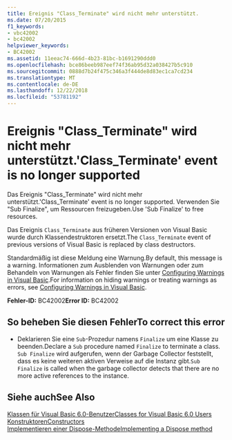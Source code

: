 ```yaml
---
title: Ereignis "Class_Terminate" wird nicht mehr unterstützt.
ms.date: 07/20/2015
f1_keywords:
- vbc42002
- bc42002
helpviewer_keywords:
- BC42002
ms.assetid: 11eeac74-666d-4b23-81bc-b1691290ddd0
ms.openlocfilehash: bce86beeb987eef74f36ab95d32a038427b5c910
ms.sourcegitcommit: 0888d7b24f475c346a3f444de8d83ec1ca7cd234
ms.translationtype: MT
ms.contentlocale: de-DE
ms.lasthandoff: 12/22/2018
ms.locfileid: "53781192"
---
```

# <a name="classterminate-event-is-no-longer-supported"></a><span data-ttu-id="6d0fa-102">Ereignis "Class_Terminate" wird nicht mehr unterstützt.</span><span class="sxs-lookup"><span data-stu-id="6d0fa-102">'Class_Terminate' event is no longer supported</span></span>
<span data-ttu-id="6d0fa-103">Das Ereignis "Class_Terminate" wird nicht mehr unterstützt.</span><span class="sxs-lookup"><span data-stu-id="6d0fa-103">'Class_Terminate' event is no longer supported.</span></span> <span data-ttu-id="6d0fa-104">Verwenden Sie "Sub Finalize", um Ressourcen freizugeben.</span><span class="sxs-lookup"><span data-stu-id="6d0fa-104">Use 'Sub Finalize' to free resources.</span></span>  
  
 <span data-ttu-id="6d0fa-105">Das Ereignis `Class_Terminate` aus früheren Versionen von Visual Basic wurde durch Klassendestruktoren ersetzt.</span><span class="sxs-lookup"><span data-stu-id="6d0fa-105">The `Class_Terminate` event of previous versions of Visual Basic is replaced by class destructors.</span></span>  
  
 <span data-ttu-id="6d0fa-106">Standardmäßig ist diese Meldung eine Warnung.</span><span class="sxs-lookup"><span data-stu-id="6d0fa-106">By default, this message is a warning.</span></span> <span data-ttu-id="6d0fa-107">Informationen zum Ausblenden von Warnungen oder zum Behandeln von Warnungen als Fehler finden Sie unter [Configuring Warnings in Visual Basic](/visualstudio/ide/configuring-warnings-in-visual-basic).</span><span class="sxs-lookup"><span data-stu-id="6d0fa-107">For information on hiding warnings or treating warnings as errors, see [Configuring Warnings in Visual Basic](/visualstudio/ide/configuring-warnings-in-visual-basic).</span></span>  
  
 <span data-ttu-id="6d0fa-108">**Fehler-ID:** BC42002</span><span class="sxs-lookup"><span data-stu-id="6d0fa-108">**Error ID:** BC42002</span></span>  
  
## <a name="to-correct-this-error"></a><span data-ttu-id="6d0fa-109">So beheben Sie diesen Fehler</span><span class="sxs-lookup"><span data-stu-id="6d0fa-109">To correct this error</span></span>  
  
-   <span data-ttu-id="6d0fa-110">Deklarieren Sie eine `Sub`-Prozedur namens `Finalize` um eine Klasse zu beenden.</span><span class="sxs-lookup"><span data-stu-id="6d0fa-110">Declare a `Sub` procedure named `Finalize` to terminate a class.</span></span> <span data-ttu-id="6d0fa-111">`Sub Finalize` wird aufgerufen, wenn der Garbage Collector feststellt, dass es keine weiteren aktiven Verweise auf die Instanz gibt.</span><span class="sxs-lookup"><span data-stu-id="6d0fa-111">`Sub Finalize` is called when the garbage collector detects that there are no more active references to the instance.</span></span>  
  
## <a name="see-also"></a><span data-ttu-id="6d0fa-112">Siehe auch</span><span class="sxs-lookup"><span data-stu-id="6d0fa-112">See Also</span></span>  
 [<span data-ttu-id="6d0fa-113">Klassen für Visual Basic 6.0-Benutzer</span><span class="sxs-lookup"><span data-stu-id="6d0fa-113">Classes for Visual Basic 6.0 Users</span></span>](https://msdn.microsoft.com/library/d625222c-cd32-4c8d-b25c-ea71729b88b7)  
 [<span data-ttu-id="6d0fa-114">Konstruktoren</span><span class="sxs-lookup"><span data-stu-id="6d0fa-114">Constructors</span></span>](~/docs/visual-basic/programming-guide/concepts/object-oriented-programming.md#constructors)  
 [<span data-ttu-id="6d0fa-115">Implementieren einer Dispose-Methode</span><span class="sxs-lookup"><span data-stu-id="6d0fa-115">Implementing a Dispose method</span></span>](~/docs/standard/garbage-collection/implementing-dispose.md)
